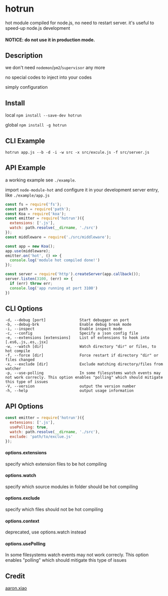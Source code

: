 # hotrun
hot module compiled for node.js, no need to restart server. it's useful to speed-up node.js development

#### NOTICE: do not use it in production mode.

## Description

we don't need `nodemon`/`pm2`/`supervisor` any more

no special codes to inject into your codes

simply configuration

## Install
local
`npm install --save-dev hotrun`

global
`npm install -g hotrun`

## CLI Example

`hotrun app.js --b -d -i -w src -x src/excule.js -f src/server.js`

## API Example
a working example see `./example`.

import `node-module-hot` and configure it in your development server entry, like `./example/app.js`
```JavaScript
const fs = require('fs');
const path = require('path');
const Koa = require('koa');
const emitter = require('hotrun')({
  extensions: ['.js'],
  watch: path.resolve(__dirname, './src')
});
const middleware = require('./src/middleware');

const app = new Koa();
app.use(middleware);
emitter.on('hot', () => {
  console.log('module hot compiled done!')
});

const server = require('http').createServer(app.callback());
server.listen(3100, (err) => {
  if (err) throw err;
  console.log('app running at port 3100')
})
```

## CLI Options
```
-d, --debug [port]               Start debugger on port
-b, --debug-brk                  Enable debug break mode
-i, --inspect                    Enable inspect mode
-c, --config                     Specify a json config file
-e, --extensions [extensions]    List of extensions to hook into [.es6,.js,.es,.jsx]
-w, --watch [dir]                Watch directory "dir" or files, to hot compile
-f, --force [dir]                Force restart if directory "dir" or files changed
-x, --exclude [dir]              Exclude matching directory/files from watcher
-p, --use-polling                In some filesystems watch events may not work correcly. This option enables "polling" which should mitigate this type of issues
-V, --version                    output the version number
-h, --help                       output usage information
```

## API Options
```JavaScript
const emitter = require('hotrun')({
  extensions: ['.js'],
  usePolling: true,
  watch: path.resolve(__dirname, './src'),
  exclude: 'path/to/exclue.js'
});
```
#### options.extensions
specify which extension files to be hot compiling

#### options.watch
specify which source modules in folder should be hot compiling

#### options.exclude
specify which files should not be hot compiling

#### options.context
deprecated, use options.watch instead

#### options.usePolling
In some filesystems watch events may not work correcly. This option enables "polling" which should mitigate this type of issues

## Credit
[aaron.xiao](http://veryos.com)